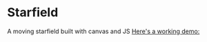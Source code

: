 # Starfield
A moving starfield built with canvas and JS
[Here's a working demo: ](https://adamthewizard.github.io/Starfield/)
